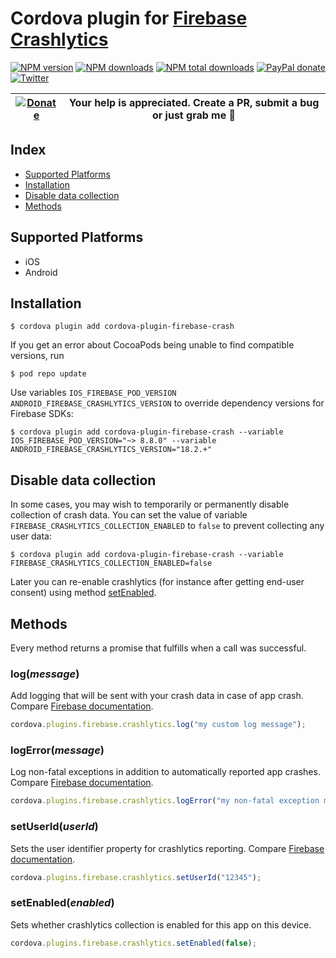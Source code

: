 # Cordova plugin for [Firebase Crashlytics](https://firebase.google.com/docs/crashlytics/)
[![NPM version][npm-version]][npm-url] [![NPM downloads][npm-downloads]][npm-url] [![NPM total downloads][npm-total-downloads]][npm-url] [![PayPal donate](https://img.shields.io/badge/paypal-donate-ff69b4?logo=paypal)][donate-url] [![Twitter][twitter-follow]][twitter-url]

| [![Donate](https://www.paypalobjects.com/en_US/i/btn/btn_donateCC_LG.gif)][donate-url] | Your help is appreciated. Create a PR, submit a bug or just grab me :beer: |
|-|-|

## Index

<!-- MarkdownTOC levels="2" autolink="true" -->

- [Supported Platforms](#supported-platforms)
- [Installation](#installation)
- [Disable data collection](#disable-data-collection)
- [Methods](#methods)

<!-- /MarkdownTOC -->

## Supported Platforms

- iOS
- Android

## Installation

    $ cordova plugin add cordova-plugin-firebase-crash

If you get an error about CocoaPods being unable to find compatible versions, run
    
    $ pod repo update

Use variables `IOS_FIREBASE_POD_VERSION`  `ANDROID_FIREBASE_CRASHLYTICS_VERSION` to override dependency versions for Firebase SDKs:

    $ cordova plugin add cordova-plugin-firebase-crash --variable IOS_FIREBASE_POD_VERSION="~> 8.8.0" --variable ANDROID_FIREBASE_CRASHLYTICS_VERSION="18.2.+"

## Disable data collection
In some cases, you may wish to temporarily or permanently disable collection of crash data. You can set the value of variable `FIREBASE_CRASHLYTICS_COLLECTION_ENABLED` to `false` to prevent collecting any user data:

    $ cordova plugin add cordova-plugin-firebase-crash --variable FIREBASE_CRASHLYTICS_COLLECTION_ENABLED=false

Later you can re-enable crashlytics (for instance after getting end-user consent) using method [setEnabled](#setenabledenabled).

## Methods
Every method returns a promise that fulfills when a call was successful.

### log(_message_)
Add logging that will be sent with your crash data in case of app crash. Compare [Firebase documentation](https://firebase.google.com/docs/crashlytics/customize-crash-reports?authuser=0#add_custom_log_messages).
```js
cordova.plugins.firebase.crashlytics.log("my custom log message");
```

### logError(_message_)
Log non-fatal exceptions in addition to automatically reported app crashes. Compare [Firebase documentation](https://firebase.google.com/docs/crashlytics/customize-crash-reports?authuser=0#log_non-fatal_exceptions).
```js
cordova.plugins.firebase.crashlytics.logError("my non-fatal exception message");
```

### setUserId(_userId_)
Sets the user identifier property for crashlytics reporting. Compare [Firebase documentation](https://firebase.google.com/docs/crashlytics/customize-crash-reports?authuser=0#set_user_identifiers).
```js
cordova.plugins.firebase.crashlytics.setUserId("12345");
```

### setEnabled(_enabled_)
Sets whether crashlytics collection is enabled for this app on this device.
```js
cordova.plugins.firebase.crashlytics.setEnabled(false);
```

[npm-url]: https://www.npmjs.com/package/cordova-plugin-firebase-crash
[npm-version]: https://img.shields.io/npm/v/cordova-plugin-firebase-crash.svg
[npm-downloads]: https://img.shields.io/npm/dm/cordova-plugin-firebase-crash.svg
[npm-total-downloads]: https://img.shields.io/npm/dt/cordova-plugin-firebase-crash.svg?label=total+downloads
[twitter-url]: https://twitter.com/chemerisuk
[twitter-follow]: https://img.shields.io/twitter/follow/chemerisuk.svg?style=social&label=Follow%20me
[donate-url]: https://www.paypal.com/cgi-bin/webscr?cmd=_s-xclick&hosted_button_id=JSR75ZMVB5NRU&source=url